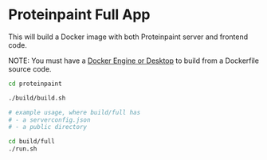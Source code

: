 # Proteinpaint Full App

This will build a Docker image with both Proteinpaint server and frontend code.

NOTE: You must have a [Docker Engine or Desktop](https://www.docker.com/) to build
from a Dockerfile source code. 

```bash
cd proteinpaint

./build/build.sh

# example usage, where build/full has
# - a serverconfig.json
# - a public directory

cd build/full
./run.sh
```